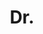 ---
name: Pushmeet Kohli
title: Dr.
email: 
website: http://research.microsoft.com/~pkohli/
note: Took job at Microsoft Research Cambridge, examiner Professor Ramin Zabi, Cornell
category: Graduated PhD Students
photo: 
---